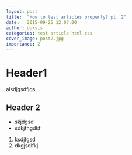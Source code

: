 ```yaml
---
layout: post
title:  "How to test articles properly? pt. 2"
date:   2015-09-25 12:07:00
author: duksis
categories: test article html css
cover_image: post2.jpg
importance: 2
---
```


# Header1


alsdjgsdfjgs


## Header 2

* skjdgsd
* sdkjfhgdkf


1. ksdjfgsd
2. dkgjsdlfkj
